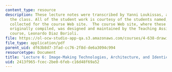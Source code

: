 ```yaml
---
content_type: resource
description: These lecture notes were transcribed by Yanni Loukissas, a student in
  the class. All of the student work is courtesy of the students named, and was originally
  collected for the course Web site.  The course Web site, where these notes were
  originally compiled, was designed and maintained by the Teaching Assistant of the
  course, Leonardo Diaz Borioli.
file: https://ol-ocw-studio-app-qa.s3.amazonaws.com/courses/4-638-drawings-numbers-five-centuries-of-digital-design-fall-2002/2413f965fcec2be06febc16d48f69a52_lecture_6.pdf
file_type: application/pdf
parent_uid: df63b8d7-3fad-cc76-2f8d-de6a3094c994
resourcetype: Document
title: 'Lecture 6: Image-Making Technologies, Architecture, and Identical Replication'
uid: 2413f965-fcec-2be0-6feb-c16d48f69a52
---
```

